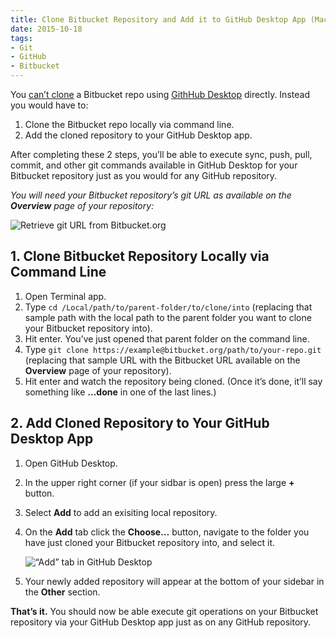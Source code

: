 ```yaml
---
title: Clone Bitbucket Repository and Add it to GitHub Desktop App (Mac)
date: 2015-10-18
tags:
- Git
- GitHub
- Bitbucket
---
```

You [can’t clone](http://stackoverflow.com/a/32213131/2613447) a Bitbucket repo using [GithHub Desktop](https://desktop.github.com/) directly. Instead you would have to:

1. Clone the Bitbucket repo locally via command line.
2. Add the cloned repository to your GitHub Desktop app.

After completing these 2 steps, you’ll be able to execute sync, push, pull, commit, and other git commands available in GitHub Desktop for your Bitbucket repository just as you would for any GitHub repository.

_You will need your Bitbucket repository’s git URL as available on the **Overview** page of your repository:_

![Retrieve git URL from Bitbucket.org](https://cloud.githubusercontent.com/assets/308422/13249267/a3407f8a-da23-11e5-93ab-32c4a5fb501b.png)

<!-- more -->

## 1. Clone Bitbucket Repository Locally via Command Line

1. Open Terminal app.
2. Type `cd /Local/path/to/parent-folder/to/clone/into` (replacing that sample path with the local path to the parent folder you want to clone your Bitbucket repository into).
3. Hit enter. You’ve just opened that parent folder on the command line.
4. Type `git clone https://example@bitbucket.org/path/to/your-repo.git` (replacing that sample URL with the Bitbucket URL available on the **Overview** page of your repository).
5. Hit enter and watch the repository being cloned. (Once it’s done, it’ll say something like **…done** in one of the last lines.)

## 2. Add Cloned Repository to Your GitHub Desktop App
1. Open GitHub Desktop.
2. In the upper right corner (if your sidbar is open) press the large **+** button.
3. Select **Add** to add an exisiting local repository.
4. On the **Add** tab click the **Choose…** button, navigate to the folder you have just cloned your Bitbucket repository into, and select it.

   ![“Add” tab in GitHub Desktop](https://cloud.githubusercontent.com/assets/308422/13249268/a342b1e2-da23-11e5-870f-f6ee0efd1b86.png)

5. Your newly added repository will appear at the bottom of your sidebar in the **Other** section.

**That’s it.**
You should now be able execute git operations on your Bitbucket repository via your GitHub Desktop app just as on any GitHub repository.